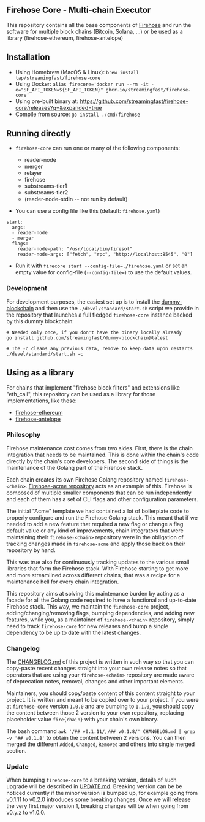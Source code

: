 ## Firehose Core - Multi-chain Executor

This repository contains all the base components of [Firehose](https://firehose.streamingfast.io/) and run the software for multiple block chains (Bitcoin, Solana, ...) or be used as a library (firehose-ethereum, firehose-antelope)

## Installation

- Using Homebrew (MacOS & Linux): `brew install tap/streamingfast/firehose-core`
- Using Docker: `alias firecore='docker run --rm -it -e="SF_API_TOKEN=${SF_API_TOKEN}" ghcr.io/streamingfast/firehose-core'`
- Using pre-built binary at: https://github.com/streamingfast/firehose-core/releases?q=&expanded=true
- Compile from source: `go install ./cmd/firehose`

## Running directly

* `firehose-core` can run one or many of the following components:
  - reader-node
  - merger
  - relayer
  - firehose
  - substreams-tier1
  - substreams-tier2
  - (reader-node-stdin -- not run by default)

* You can use a config file like this (default: `firehose.yaml`)

```
start:
  args:
  - reader-node
  - merger
  flags:
    reader-node-path: "/usr/local/bin/firesol"
    reader-node-args: ["fetch", "rpc", "http://localhost:8545", "0"]
```

* Run it with `firecore start --config-file=./firehose.yaml` or set an empty value for config-file (`--config-file=`) to use the default values.

### Development

For development purposes, the easiest set up is to install the [dummy-blockchain](https://github.com/streamingfast/dummy-blockchain) and then use the `./devel/standard/start.sh` script we provide in the repository that launches a full fledged `firehose-core` instance backed by this dummy blockchain:

```
# Needed only once, if you don't have the binary locally already
go install github.com/streamingfast/dummy-blockchain@latest

# The -c cleans any previous data, remove to keep data upon restarts
./devel/standard/start.sh -c
```

## Using as a library

For chains that implement "firehose block filters" and extensions like "eth_call", this repository can be used as a library for those implementations, like these:

* [firehose-ethereum](https://github.com/streamingfast/firehose-ethereum)
* [firehose-antelope](https://github.com/pinax-network/firehose-antelope)

### Philosophy

Firehose maintenance cost comes from two sides. First, there is the chain integration that needs to be maintained. This is done within the chain's code directly by the chain's core developers. The second side of things is the maintenance of the Golang part of the Firehose stack.

Each chain creates its own Firehose Golang repository named `firehose-<chain>`. [Firehose-acme repository](https://github.com/streamingfast/firehose-core/firehose-acme) acts as an example of this. Firehose is composed of multiple smaller components that can be run independently and each of them has a set of CLI flags and other configuration parameters.

The initial "Acme" template we had contained a lot of boilerplate code to properly configure and run the Firehose Golang stack. This meant that if we needed to add a new feature that required a new flag or change a flag default value or any kind of improvements, chain integrators that were maintaining their `firehose-<chain>` repository were in the obligation of tracking changes made in `firehose-acme` and apply those back on their repository by hand.

This was true also for continuously tracking updates to the various small libraries that form the Firehose stack. With Firehose starting to get more and more streamlined across different chains, that was a recipe for a maintenance hell for every chain integration.

This repository aims at solving this maintenance burden by acting as a facade for all the Golang code required to have a functional and up-to-date Firehose stack. This way, we maintain the `firehose-core` project, adding/changing/removing flags, bumping dependencies, and adding new features, while you, as a maintainer of `firehose-<chain>` repository, simply need to track `firehose-core` for new releases and bump a single dependency to be up to date with the latest changes.

### Changelog

The [CHANGELOG.md](./CHANGELOG.md) of this project is written in such way so that you can copy-paste recent changes straight into your own release notes so that operators that are using your `firehose-<chain>` repository are made aware of deprecation notes, removal, changes and other important elements.

Maintainers, you should copy/paste content of this content straight to your project. It is written and meant to be copied over to your project. If you were at `firehose-core` version `1.0.0` and are bumping to `1.1.0`, you should copy the content between those 2 version to your own repository, replacing placeholder value `fire{chain}` with your chain's own binary.

The bash command `awk '/## v0.1.11/,/## v0.1.8/' CHANGELOG.md | grep -v '## v0.1.8'` to obtain the content between 2 versions. You can then merged the different `Added`, `Changed`, `Removed` and others into single merged section.

### Update

When bumping `firehose-core` to a breaking version, details of such upgrade will be described in [UPDATE.md](./UPDATE.md). Breaking version can be be noticed currently if the minor version is bumped up, for example going from v0.1.11 to v0.2.0 introduces some breaking changes. Once we will release the very first major version 1, breaking changes will be when going from v0.y.z to v1.0.0.
